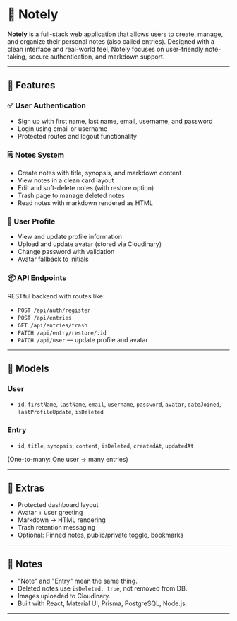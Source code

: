 # 📝 Notely

**Notely** is a full-stack web application that allows users to create, manage, and organize their personal notes (also called entries). Designed with a clean interface and real-world feel, Notely focuses on user-friendly note-taking, secure authentication, and markdown support.

---

## 🚀 Features

### ✅ User Authentication
- Sign up with first name, last name, email, username, and password
- Login using email or username
- Protected routes and logout functionality

### 🗒️ Notes System
- Create notes with title, synopsis, and markdown content
- View notes in a clean card layout
- Edit and soft-delete notes (with restore option)
- Trash page to manage deleted notes
- Read notes with markdown rendered as HTML

### 👤 User Profile
- View and update profile information
- Upload and update avatar (stored via Cloudinary)
- Change password with validation
- Avatar fallback to initials

### 📦 API Endpoints
RESTful backend with routes like:
- `POST /api/auth/register`
- `POST /api/entries`
- `GET /api/entries/trash`
- `PATCH /api/entry/restore/:id`
- `PATCH /api/user` — update profile and avatar

---

## 🧩 Models

### User
- `id`, `firstName`, `lastName`, `email`, `username`, `password`, `avatar`, `dateJoined`, `lastProfileUpdate`, `isDeleted`

### Entry
- `id`, `title`, `synopsis`, `content`, `isDeleted`, `createdAt`, `updatedAt`

(One-to-many: One user → many entries)

---

## 🔐 Extras
- Protected dashboard layout
- Avatar + user greeting
- Markdown → HTML rendering
- Trash retention messaging
- Optional: Pinned notes, public/private toggle, bookmarks

---

## 📌 Notes
- "Note" and "Entry" mean the same thing.
- Deleted notes use `isDeleted: true`, not removed from DB.
- Images uploaded to Cloudinary.
- Built with React, Material UI, Prisma, PostgreSQL, Node.js.





---

